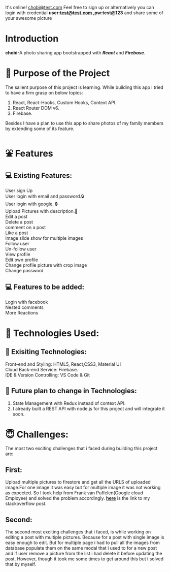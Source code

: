 It's online! chobi@test.com Feel free to sign up or alternatively you can login with credential **user:test@test.com ,pw:test@123** and share some of your awesome picture

# Introduction

**chobi**-A photo sharing app bootstrapped with **_<span style={color:red}>React </span>_** and **_Firebase_**.

# 🎯 Purpose of the Project

The salient purpose of this project is learning. While building this app i tried to have a firm grasp on below topics:

1. React, React-Hooks, Custom Hooks, Context API. <br />
2. React Router DOM v6. <br />
3. Firebase. <br />

Besides I have a plan to use this app to share photos of my family members by extending some of its feature.

# ⛲ Features

## 💻 Existing Features:

User sign Up <br />
User login with email and password.🔒<br />
User login with google. 🔒<br />
Upload Pictures with description.📸<br />
Edit a post<br />
Delete a post<br />
comment on a post<br />
Like a post <br />
Image slide show for multiple images <br />
Follow user<br />
Un-follow user<br />
View profile <br />
Edit own profile <br />
Change profile picture with crop image <br />
Change password<br />

## 💻 Features to be added:

Login with facebook <br/>
Nested comments <br/>
More Reactions

# 🧰 Technologies Used:

## 📱 Exisiting Technologies:

Front-end and Styling: HTML5, React,CSS3, Material UI <br/>
Cloud Back-end Service: Firebase.<br/>
IDE & Version Controlling: VS Code & Git <br/>

## 📱 Future plan to change in Technologies:

1. State Management with Redux instead of context API.<br/>
2. I already built a REST API with node.js for this project and will integrate it soon.

# 😇 Challenges:

The most two exciting challenges that i faced during building this project are:

## First:

Upload multiple pictures to firestore and get all the URLS of uploaded image.For one image it was easy but for multiple image it was not working as expected.
So I took help from Frank van Puffelen(Google cloud Employee) and solved the problem accordingly. [**here**](https://stackoverflow.com/questions/71702368/why-promise-all-in-below-code-returning-an-empty-array) is the link to my stackoverflow post.

## Second:

The second most exciting challenges that i faced, is while working on editing a post with multiple pictures. Because for a post with single image is easy enough to edit. But for multiple page i had to pull all the images from database populate them on the same modal that i used to for a new post and if user remove a picture from the list i had delete it before updating the post. However, though it took me some times to get around this but i solved that by myself.
